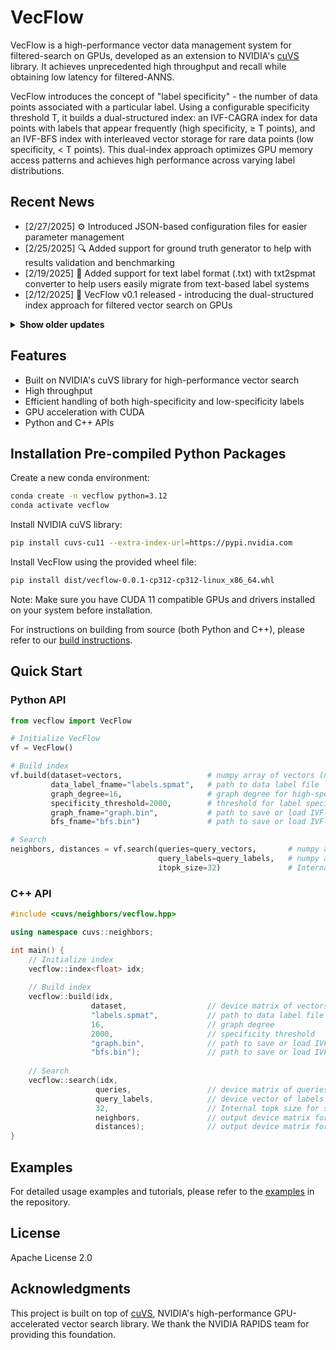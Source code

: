 # VecFlow

VecFlow is a high-performance vector data management system for filtered-search on GPUs, developed as an extension to NVIDIA's [cuVS](https://github.com/rapidsai/cuvs) library. It achieves unprecedented high throughput and recall while obtaining low latency for filtered-ANNS.

VecFlow introduces the concept of "label specificity" - the number of data points associated with a particular label. Using a configurable specificity threshold T, it builds a dual-structured index: an IVF-CAGRA index for data points with labels that appear frequently (high specificity, ≥ T points), and an IVF-BFS index with interleaved vector storage for rare data points (low specificity, < T points). This dual-index approach optimizes GPU memory access patterns and achieves high performance across varying label distributions.

## Recent News

* [2/27/2025] ⚙️ Introduced JSON-based configuration files for easier parameter management
* [2/25/2025] 🔍 Added support for ground truth generator to help with results validation and benchmarking
* [2/19/2025] 🎉 Added support for text label format (.txt) with txt2spmat converter to help users easily migrate from text-based label systems
* [2/12/2025] 🚀 VecFlow v0.1 released - introducing the dual-structured index approach for filtered vector search on GPUs

<details>
<summary><strong>Show older updates</strong></summary>

</details>


## Features

- Built on NVIDIA's cuVS library for high-performance vector search
- High throughput
- Efficient handling of both high-specificity and low-specificity labels
- GPU acceleration with CUDA
- Python and C++ APIs

## Installation Pre-compiled Python Packages 

Create a new conda environment:

```bash
conda create -n vecflow python=3.12
conda activate vecflow
```

Install NVIDIA cuVS library:

```bash
pip install cuvs-cu11 --extra-index-url=https://pypi.nvidia.com
```

Install VecFlow using the provided wheel file:

```bash
pip install dist/vecflow-0.0.1-cp312-cp312-linux_x86_64.whl
```

Note: Make sure you have CUDA 11 compatible GPUs and drivers installed on your system before installation.

For instructions on building from source (both Python and C++), please refer to our [build instructions](examples/README.md#building-from-source).

## Quick Start

### Python API

```python
from vecflow import VecFlow 

# Initialize VecFlow
vf = VecFlow()

# Build index
vf.build(dataset=vectors,                   # numpy array of vectors (n_vectors x dim)
         data_label_fname="labels.spmat",   # path to data label file
         graph_degree=16,                   # graph degree for high-specificity data
         specificity_threshold=2000,        # threshold for label specificity
         graph_fname="graph.bin",           # path to save or load IVF-CAGRA graph
         bfs_fname="bfs.bin")               # path to save or load IVF-BFS index

# Search
neighbors, distances = vf.search(queries=query_vectors,       # numpy array of query vectors
                                 query_labels=query_labels,   # numpy array of query labels
                                 itopk_size=32)               # Internal topk size for search (higher values increase accuracy but reduce throughput)
```

### C++ API

```cpp
#include <cuvs/neighbors/vecflow.hpp>

using namespace cuvs::neighbors;

int main() {
    // Initialize index
    vecflow::index<float> idx;
    
    // Build index
    vecflow::build(idx,
                  dataset,                  // device matrix of vectors
                  "labels.spmat",           // path to data label file
                  16,                       // graph degree
                  2000,                     // specificity threshold
                  "graph.bin",              // path to save or load IVF-CAGRA graph
                  "bfs.bin");               // path to save or load IVF-BFS index
    
    // Search
    vecflow::search(idx,
                   queries,                 // device matrix of queries
                   query_labels,            // device vector of labels
                   32,                      // Internal topk size for search (higher values increase accuracy but reduce throughput)
                   neighbors,               // output device matrix for neighbors
                   distances);              // output device matrix for distances
}
```

## Examples

For detailed usage examples and tutorials, please refer to the [examples](examples/README.md) in the repository.

## License

Apache License 2.0

## Acknowledgments

This project is built on top of [cuVS](https://github.com/rapidsai/cuvs), NVIDIA's high-performance GPU-accelerated vector search library. We thank the NVIDIA RAPIDS team for providing this foundation.
